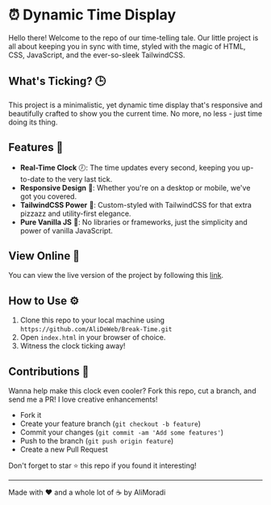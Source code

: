 # ⏰ Dynamic Time Display

Hello there! Welcome to the repo of our time-telling tale. Our little project is all about keeping you in sync with time, styled with the magic of HTML, CSS, JavaScript, and the ever-so-sleek TailwindCSS.

## What's Ticking? 🕒

This project is a minimalistic, yet dynamic time display that's responsive and beautifully crafted to show you the current time. No more, no less - just time doing its thing.

## Features 🎨

- **Real-Time Clock** 🕖: The time updates every second, keeping you up-to-date to the very last tick.
- **Responsive Design** 📱: Whether you're on a desktop or mobile, we've got you covered.
- **TailwindCSS Power** 💨: Custom-styled with TailwindCSS for that extra pizzazz and utility-first elegance.
- **Pure Vanilla JS** 🍦: No libraries or frameworks, just the simplicity and power of vanilla JavaScript.

## View Online 🔴

You can view the live version of the project by following this [link](https://alideweb.github.io/Break-Time/).

## How to Use ⚙️

1. Clone this repo to your local machine using `https://github.com/AliDeWeb/Break-Time.git`
2. Open `index.html` in your browser of choice.
3. Witness the clock ticking away!

## Contributions 🤝

Wanna help make this clock even cooler? Fork this repo, cut a branch, and send me a PR! I love creative enhancements!

- Fork it
- Create your feature branch (`git checkout -b feature`)
- Commit your changes (`git commit -am 'Add some features'`)
- Push to the branch (`git push origin feature`)
- Create a new Pull Request

Don't forget to star ⭐ this repo if you found it interesting!

---

Made with ❤️ and a whole lot of ☕ by AliMoradi
